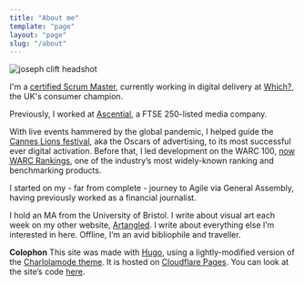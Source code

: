 ```yaml
---
title: "About me"
template: "page"
layout: "page"
slug: "/about"
---
```


![joseph clift headshot](/media/joseph-clift-headshot-2021.jpeg)

I'm a [certified Scrum Master](/media/josephclift_PSMI_certificate.pdf), currently working in digital delivery at [Which?](https://which.co.uk), the UK's consumer champion.

Previously, I worked at [Ascential](https://www.ascential.com/), a FTSE 250-listed media company.

With live events hammered by the global pandemic, I helped guide the [Cannes Lions festival](https://canneslions.com), aka the Oscars of advertising, to its most successful ever digital activation. Before that, I led development on the WARC 100, [now WARC Rankings](https://www.warc.com/rankings), one of the industry’s most widely-known ranking and benchmarking products.

I started on my - far from complete - journey to Agile via General Assembly, having previously worked as a financial journalist.

I hold an MA from the University of Bristol. I write about visual art each week on my other website, [Artangled](http://artangled.com). I write about everything else I’m interested in here. Offline, I’m an avid bibliophile and traveller.

**Colophon**
This site was made with [Hugo](https://gohugo.io/), using a lightly-modified version of the [Charlolamode theme](https://themes.gohugo.io/themes/hugo-theme-charlolamode/). It is hosted on [Cloudflare Pages](https://pages.cloudflare.com/). You can look at the site’s code [here](https://github.com/JMDKC/personal-site-hugo).
